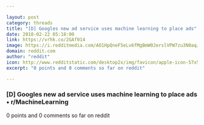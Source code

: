 ```yaml
---

layout: post
category: threads
title: "[D] Googles new ad service uses machine learning to place ads"
date: 2018-02-22 05:18:00
link: https://vrhk.co/2GAf014
image: https://i.redditmedia.com/AO1HpQneF5eLv6fMgBmW0JerslVPW7zu3N0aqJ-b3sc.jpg?w=320&s=f48d5abf2e8fdee53476ad2286e99172
domain: reddit.com
author: "reddit"
icon: http://www.redditstatic.com/desktop2x/img/favicon/apple-icon-57x57.png
excerpt: "0 points and 0 comments so far on reddit"

---
```


### [D] Googles new ad service uses machine learning to place ads • r/MachineLearning

0 points and 0 comments so far on reddit